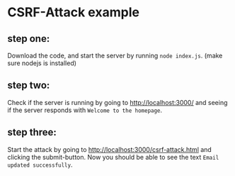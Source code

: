 # CSRF-Attack example

## step one:
Download the code, and start the server by running `node index.js`. (make sure nodejs is installed)

## step two:
Check if the server is running by going to [http://localhost:3000/](localhost:3000) and seeing if the server responds with
`Welcome to the homepage`.

## step three:
Start the attack by going to [http://localhost:3000/csrf-attack.html](localhost:3000/csrf-attack) and clicking the submit-button. Now you should be able to see the text `Email updated successfully`.